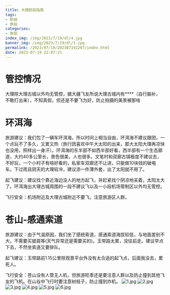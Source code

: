 ```yaml
---
title: 大理航拍指南
tags: 
- 航拍
- 旅拍
categories: 
- 旅拍
index_img: /img/2023/7/19/dl/4.jpg
banner_img: /img/2023/7/19/dl/1.jpg
permalink: /2023/07/19/202307192207/index.html
date: 2023-07-19 22:07:21
---
```


# 管控情况
大理除大理古城以外均无管控，据大疆飞友所说大理古城内有****（自行脑补，不敢打出来），不知真假，但还是不要飞为好，防止拍摄的美景被那啥
# 环洱海
旅游建议：我们包了一辆车环洱海，所以时间上相当自由，环洱海不建议跟团，一个点玩不了多久，又累又热（旅行团喜欢中午大太阳的出来，那大太阳大理再凉快也没用，照样出一身汗）。环洱海的东半部不如西半部好看，西半部有一个生态廊道，大约40多公里长，景色很美，人也很多。文笔村和双廊古镇极度不建议去，不好玩，一个小村子有啥好看的，私家车双廊还不让进，只能做10块钱的破电车。下过雨且阴天的大理较冷，建议添一件薄外套，出了太阳就不用了。

起飞建议：建议找个靠近海边没人的地方起飞，并赶紧找个阴凉地呆着，太阳太大了。环洱海出大理古城周围的一段不建议飞以及一小段机场管制区以外均无管控。

飞行安全：机场附近及大理古城附近不要飞。注意旅游区人群。

# 苍山-感通索道
旅游建议：由于气温原因，我们坐了感统索道，感通索道海拔较低，与地面差别不大，不需要买披肩等(天气异常还是需要买的)。玉带路太累，没往前走。建议早点下去，不然坐索道又要排队。

起飞建议：玉带路前1.15公里除观景平台外没有太合适的起飞点，后面我没去，累死人。

飞行安全：苍山没有人管无人机，但旅游旺季还是要注意人群以及防止撞到其他飞友的飞机。在山谷中飞行时要注意树枝子，防止撞到炸机。
![1.jpg](/img/2023/7/19/dl/1.jpg)
![2.jpg](/img/2023/7/19/dl/2.jpg)
![3.jpg](/img/2023/7/19/dl/3.jpg)
![4.jpg](/img/2023/7/19/dl/4.jpg)
![5.jpg](/img/2023/7/19/dl/5.jpg)
![6.jpg](/img/2023/7/19/dl/6.jpg)
